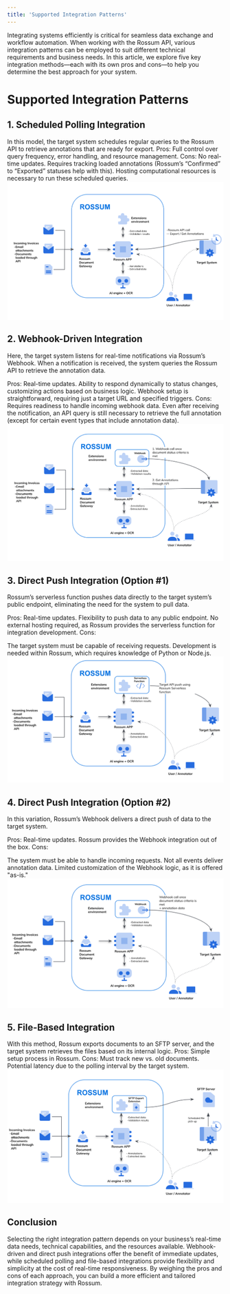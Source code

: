 ```yaml
---
title: 'Supported Integration Patterns'
---
```


Integrating systems efficiently is critical for seamless data exchange and workflow automation. When working with the Rossum API, various integration patterns can be employed to suit different technical requirements and business needs. In this article, we explore five key integration methods—each with its own pros and cons—to help you determine the best approach for your system.

# Supported Integration Patterns
## 1. Scheduled Polling Integration
In this model, the target system schedules regular queries to the Rossum API to retrieve annotations that are ready for export.
Pros:
Full control over query frequency, error handling, and resource management.
Cons:
No real-time updates.
Requires tracking loaded annotations (Rossum’s “Confirmed” to “Exported” statuses help with this).
Hosting computational resources is necessary to run these scheduled queries.
![Scheduled-Polling-Integration](img/Scheduled-Polling-Integration.png)

## 2. Webhook-Driven Integration
Here, the target system listens for real-time notifications via Rossum’s Webhook. When a notification is received, the system queries the Rossum API to retrieve the annotation data.

Pros:
Real-time updates.
Ability to respond dynamically to status changes, customizing actions based on business logic.
Webhook setup is straightforward, requiring just a target URL and specified triggers.
Cons:
Requires readiness to handle incoming webhook data.
Even after receiving the notification, an API query is still necessary to retrieve the full annotation (except for certain event types that include annotation data).
![Webhook-Driven-Integration](img/Webhook-Driven-Integration.png)
## 3. Direct Push Integration (Option #1)
Rossum’s serverless function pushes data directly to the target system’s public endpoint, eliminating the need for the system to pull data.

Pros:
Real-time updates.
Flexibility to push data to any public endpoint.
No external hosting required, as Rossum provides the serverless function for integration development.
Cons:

The target system must be capable of receiving requests.
Development is needed within Rossum, which requires knowledge of Python or Node.js.
![Direct-Push-Integration-(Option-#1)](img/Direct-Push-Integration-(Option-1).png)
## 4. Direct Push Integration (Option #2)
In this variation, Rossum’s Webhook delivers a direct push of data to the target system.

Pros:
Real-time updates.
Rossum provides the Webhook integration out of the box.
Cons:

The system must be able to handle incoming requests.
Not all events deliver annotation data.
Limited customization of the Webhook logic, as it is offered "as-is."
![Direct-Push-Integration-(Option-#2)](img/Direct-Push-Integration-(Option-2).png)
## 5. File-Based Integration
With this method, Rossum exports documents to an SFTP server, and the target system retrieves the files based on its internal logic.
Pros:
Simple setup process in Rossum.
Cons:
Must track new vs. old documents.
Potential latency due to the polling interval by the target system.
![File-based-Integration](img/File-based-Integration.png)
## Conclusion
Selecting the right integration pattern depends on your business’s real-time data needs, technical capabilities, and the resources available. Webhook-driven and direct push integrations offer the benefit of immediate updates, while scheduled polling and file-based integrations provide flexibility and simplicity at the cost of real-time responsiveness. By weighing the pros and cons of each approach, you can build a more efficient and tailored integration strategy with Rossum.